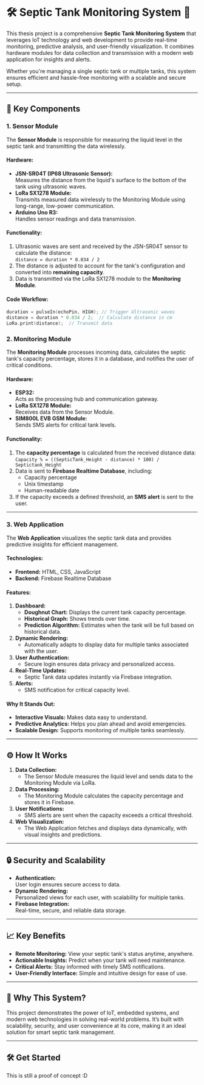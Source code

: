# 🛠️ Septic Tank Monitoring System 🚰

This thesis project is a comprehensive **Septic Tank Monitoring System** that leverages IoT technology and web development to provide real-time monitoring, predictive analysis, and user-friendly visualization. It combines hardware modules for data collection and transmission with a modern web application for insights and alerts.  

Whether you're managing a single septic tank or multiple tanks, this system ensures efficient and hassle-free monitoring with a scalable and secure setup.

---

## 🚀 Key Components

### 1. Sensor Module  
The **Sensor Module** is responsible for measuring the liquid level in the septic tank and transmitting the data wirelessly.  

#### Hardware:
- **JSN-SR04T (IP68 Ultrasonic Sensor):**  
  Measures the distance from the liquid's surface to the bottom of the tank using ultrasonic waves.
- **LoRa SX1278 Module:**  
  Transmits measured data wirelessly to the Monitoring Module using long-range, low-power communication.
- **Arduino Uno R3:**  
  Handles sensor readings and data transmission.

#### Functionality:
1. Ultrasonic waves are sent and received by the JSN-SR04T sensor to calculate the distance:  
   `distance = duration * 0.034 / 2`  
2. The distance is adjusted to account for the tank's configuration and converted into **remaining capacity**.
3. Data is transmitted via the LoRa SX1278 module to the **Monitoring Module**.

#### Code Workflow:
```cpp
duration = pulseIn(echoPin, HIGH); // Trigger Ultrasonic waves
distance = duration * 0.034 / 2;  // Calculate distance in cm
LoRa.print(distance);  // Transmit data
```
### 2. Monitoring Module  
The **Monitoring Module** processes incoming data, calculates the septic tank's capacity percentage, stores it in a database, and notifies the user of critical conditions.

#### Hardware:
- **ESP32:**  
  Acts as the processing hub and communication gateway.
- **LoRa SX1278 Module:**  
  Receives data from the Sensor Module.
- **SIM800L EVB GSM Module:**  
  Sends SMS alerts for critical tank levels.

#### Functionality:
1. The **capacity percentage** is calculated from the received distance data:  
   `Capacity % = ((SepticTank_Height - distance) * 100) / Septictank_Height`
2. Data is sent to **Firebase Realtime Database**, including:
   - Capacity percentage
   - Unix timestamp
   - Human-readable date
3. If the capacity exceeds a defined threshold, an **SMS alert** is sent to the user.

---

### 3. Web Application  
The **Web Application** visualizes the septic tank data and provides predictive insights for efficient management.

#### Technologies:
- **Frontend:** HTML, CSS, JavaScript
- **Backend:** Firebase Realtime Database

#### Features:
1. **Dashboard:**  
   - **Doughnut Chart:** Displays the current tank capacity percentage.  
   - **Historical Graph:** Shows trends over time.  
   - **Prediction Algorithm:** Estimates when the tank will be full based on historical data.  
2. **Dynamic Rendering:**  
   - Automatically adapts to display data for multiple tanks associated with the user.
3. **User Authentication:**  
   - Secure login ensures data privacy and personalized access.
4. **Real-Time Updates:**  
   - Septic Tank data updates instantly via Firebase integration.
5. **Alerts:**  
   - SMS notification for critical capacity level.

#### Why It Stands Out:
- **Interactive Visuals:** Makes data easy to understand.  
- **Predictive Analytics:** Helps you plan ahead and avoid emergencies.  
- **Scalable Design:** Supports monitoring of multiple tanks seamlessly.  

---

## ⚙️ How It Works

1. **Data Collection:**  
   - The Sensor Module measures the liquid level and sends data to the Monitoring Module via LoRa.
2. **Data Processing:**  
   - The Monitoring Module calculates the capacity percentage and stores it in Firebase.
3. **User Notifications:**  
   - SMS alerts are sent when the capacity exceeds a critical threshold.
4. **Web Visualization:**  
   - The Web Application fetches and displays data dynamically, with visual insights and predictions.

---

## 🔒 Security and Scalability

- **Authentication:**  
  User login ensures secure access to data.
- **Dynamic Rendering:**  
  Personalized views for each user, with scalability for multiple tanks.
- **Firebase Integration:**  
  Real-time, secure, and reliable data storage.

---

## 📈 Key Benefits

- **Remote Monitoring:** View your septic tank's status anytime, anywhere.  
- **Actionable Insights:** Predict when your tank will need maintenance.  
- **Critical Alerts:** Stay informed with timely SMS notifications.  
- **User-Friendly Interface:** Simple and intuitive design for ease of use.  

---

## 🌟 Why This System?

This project demonstrates the power of IoT, embedded systems, and modern web technologies in solving real-world problems. It’s built with scalability, security, and user convenience at its core, making it an ideal solution for smart septic tank management.

---

## 🛠️ Get Started

This is still a proof of concept :D

